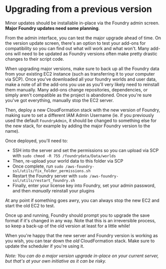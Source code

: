 # Upgrading from a previous version

Minor updates should be installable in-place via the Foundry admin screen. **Major Foundry updates need some planning**.

From the admin interface, you can test the major upgrade ahead of time. On the version update screen, there's an option to test your add-ons for compatibility so you can find out what will work and what won't. Many add-ons will need to be updated as Foundry versions often make pretty drastic changes to their script code.

When upgrading major versions, make sure to back up all the Foundry data from your existing EC2 instance (such as transferring it to your computer via SCP). Once you've downloaded all your foundry worlds and user data, make a note of all the add-ons you use as you'll very likely need to reinstall them manually. Many add-ons change repositories, dependencies, or simply aren't compatible as the project is abandoned. Once you're sure you've got everything, manually stop the EC2 server.

Then, deploy a new CloudFormation stack with the new version of Foundry, making sure to set a different IAM Admin Username (ie. if you previously used the default `FoundryAdmin`, it should be changed to something else for the new stack, for example by adding the major Foundry version to the name).

Once deployed, you'll need to:

- SSH into the server and set the permissions so you can upload via SCP with `sudo chmod -R 755 /foundrydata/Data/worlds`
- Then, re-upload your world data to this folder via SCP
- Once complete, run `sudo /aws-foundry-ssl/utils/fix_folder_permissions.sh`
- Restart the Foundry server with `sudo /aws-foundry-ssl/utils/restart_foundry.sh`
- Finally, enter your license key into Foundry, set your admin password, and then _manually_ reinstall your plugins

At any point if something goes awry, you can always stop the new EC2 and start the old EC2 to test.

Once up and running, Foundry should prompt you to upgrade the save format if it's changed in any way. Note that this is an irreversible process, so keep a back-up of the old version at least for a little while!

When you're happy that the new server and Foundry version is working as you wish, you can tear down the _old_ CloudFormation stack. Make sure to update the scheduler if you're using it.

_Note: You can do a major version upgrade in-place on your current server, but that's at your own initiative as it can be risky._
